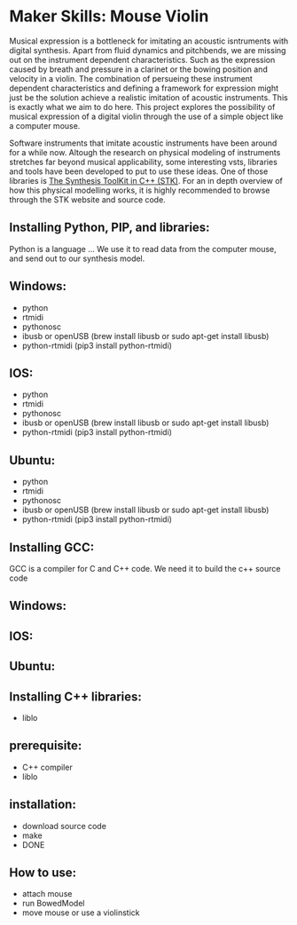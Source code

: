 # Maker Skills: Mouse Violin 

Musical expression is a bottleneck for imitating an acoustic isntruments with digital synthesis. Apart from fluid dynamics and pitchbends, we are missing out on the instrument dependent characteristics. Such as the expression caused by breath and pressure in a clarinet or the bowing position and velocity in a violin. The combination of persueing these instrument dependent characteristics and defining a framework for expression might just be the solution achieve a realistic imitation of acoustic instruments. This is exactly what we aim to do here. This project explores the possibility of musical expression of a digital violin through the use of a simple object like a computer mouse. 

Software instruments that imitate acoustic instruments have been around for a while now. Altough the research on physical modeling of instruments stretches far beyond musical applicability, some interesting vsts, libraries and tools have been developed to put to use these ideas. One of those libraries is [The Synthesis ToolKit in C++ (STK)](https://ccrma.stanford.edu/software/stk/ "The Synthesis ToolKit in C++ (STK)"). For an in depth overview of how this physical modelling works, it is highly recommended to browse through the STK website and source code.

Installing Python, PIP, and libraries:
- 
Python is a language ... We use it to read data from the computer mouse, and send out to our synthesis model.

Windows:
-

 - python
 - rtmidi
 - pythonosc
 - ibusb or openUSB (brew install libusb or sudo apt-get install libusb)
 - python-rtmidi (pip3 install python-rtmidi)
 
IOS:
-

 - python
 - rtmidi
 - pythonosc
 - ibusb or openUSB (brew install libusb or sudo apt-get install libusb)
 - python-rtmidi (pip3 install python-rtmidi)
 
Ubuntu:
-

 - python
 - rtmidi
 - pythonosc
 - ibusb or openUSB (brew install libusb or sudo apt-get install libusb)
 - python-rtmidi (pip3 install python-rtmidi)

 
Installing GCC:
- 
GCC is a compiler for C and C++ code. We need it to build the c++ source code

Windows:
-
IOS:
-
Ubuntu:
-

Installing C++ libraries:
- 
- liblo

prerequisite:
 - 
 - C++ compiler
 - liblo


installation:
 - 
 - download source code
 - make
 - DONE
 
How to use:
- 
- attach mouse
- run BowedModel
- move mouse or use a violinstick

 
